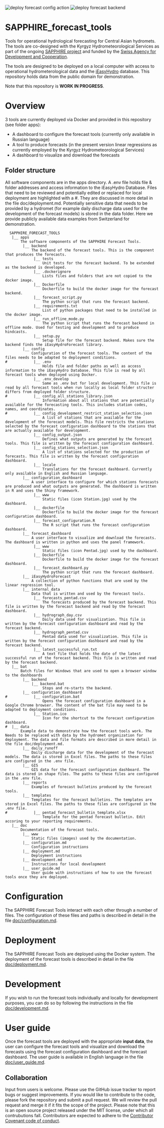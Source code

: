 ![deploy forecast config action](https://github.com/hydrosolutions/SAPPHIRE_Forecast_Tools/actions/workflows/deploy_forecast_configuration.yml/badge.svg) ![deploy forecast backend](https://github.com/hydrosolutions/SAPPHIRE_Forecast_Tools/actions/workflows/deploy_backend.yml/badge.svg)

# SAPPHIRE_forecast_tools
Tools for operational hydrological forecasting for Central Asian hydromets. The tools are co-designed with the Kyrgyz Hydrometeorological Services as part of the ongoing [SAPPHIRE project](https://www.hydrosolutions.ch/projects/sapphire-central-asia) and funded by the [Swiss Agency for Development and Cooperation](https://www.eda.admin.ch/eda/en/home/fdfa/organisation-fdfa/directorates-divisions/sdc.html).

The tools are designed to be deployed on a local computer with access to operational hydrometerological data and the [iEasyHydro](https://ieasyhydro.org) database. This repository holds data from the public domain for demonstration.

Note that this repository is **WORK IN PROGRESS**.

# Overview
3 tools are currently deployed via Docker and provided in this repository (see folder apps):
  - A dashboard to configure the forecast tools (currently only available in Russian language)
  - A tool to produce forecasts (in the present version linear regressions as currently employed by the Kyrgyz Hydrometeorological Services)
  - A dashboard to visualize and download the forecasts

## Folder structure
All software components are in the apps directory. A .env file holds file & folder addresses and access information to the iEasyHydro Database. Files that need to be reviewed and potentially edited or replaced for local deployment are highlighted with a #. They are discussed in more detail in the file doc/deployment.md.
Potentially sensitive data that needs to be provided by a hydromet (for example daily discharge data used for the development of the forecast models) is stored in the data folder. Here we provide publicly available data examples from Switzerland for demonstration.
```
  SAPPHIRE_FORECAST_TOOLS
   |__ apps
       The software components of the SAPPHIRE Forecast Tools.
        |__ backend
            The backend of the forecast tools. This is the component that produces the forecasts.
             |__ tests
                 Unit tests for the forecast backend. To be extended as the backend is developed.
             |__ .dockerignore
                 Lists files and folders that are not copied to the docker image.
             |__ Dockerfile
                 Dockerfile to build the docker image for the forecast backend.
             |__ forecast_script.py
                 The python script that runs the forecast backend.
             |__ requirements.txt
                 List of python packages that need to be installed in the docker image.
             |__ run_offline_mode.py
                 The python script that runs the forecast backend in offline mode. Used for testing and development and to produce hindcasts.
             |__ setup.py
                 Setup file for the forecast backend. Makes sure the backend finds the iEasyHydroForecast library.
        |__ config
            Configuration of the forecast tools. The content of the files needs to be adapted to deployment conditions.
#            |__ .env
                 Holds file and folder paths as well as access information to the iEasyHydro Database. This file is read by all forecast tools when deployed using Docker.
             |__ .env_develop
                 Same as .env but for local development. This file is read by all forecast tools when run locally as local folder structer differs from deployed folder structure.
#            |__ config_all_stations_library.json
                 Information about all stations that are potentially available for the forecasting tools. This includes station codes, names, and coordinates.
#            |__ config_development_restrict_station_selection.json
                 A list of stations that are available for the development of the forecast models. This file restricts the stations selected by the forecast configuration dashboard to the stations that are actually available for development.
             |__ config_output.json
                 Defines what outputs are generated by the forecast tools. This file is written by the forecast configuration dashboard.
             |__ config_stations_selection.json
                 A list of stations selected for the production of forecasts. This file is written by the forecast configuration dashboard.
             |__ locale
                 Translations for the forecast dashboard. Currently only available in English and Russian language.
        |__ configuration_dashboard
            A user interface to configure for which stations forecasts are produced and what outputs are generated. The dashboard is written in R and uses the Shiny framework.
             |__ www
                 Static files (icon Station.jpg) used by the dashboard.
             |__ dockerfile
                 Dockerfile to build the docker image for the forecast configuration dashboard.
             |__ forecast_configuration.R
                 The R script that runs the forecast configuration dashboard.
        |__ forecast_dashboard
            A user interface to visualize and download the forecasts. The dashboard is written in python and uses the panel framework.
             |__ www
                 Static files (icon Pentad.jpg) used by the dashboard.
             |__ Dockerfile
                 Dockerfile to build the docker image for the forecast dashboard.
             |__ forecast_dashboard.py
                 The python script that runs the forecast dashboard.
        |__ iEasyHydroForecast
            A collection of python functions that are used by the linear regression tool.
        |__ internal_data
            Data that is written and used by the forecast tools.
             |__ forecasts_pentad.csv
                 The forecasts produced by the forecast backend. This file is written by the forecast backend and read by the forecast dashboard.
             |__ hydrograph_day.csv
                 Daily data used for visualization. This file is written by the forecast configuration dashboard and read by the forecast backend.
             |__ hydrograph_pentad.csv
                 Pentad data used for visualization. This file is written by the forecast configuration dashboard and read by the forecast backend.
             |__ latest_successful_run.txt
                 A text file that holds the date of the latest successful run of the forecast backend. This file is written and read by the forecast backend.
   |__ bat
       Batch files for Windows that are used to open a browser window to the dashboards
        |__ backend
            |__ backend.bat
                 Stops and re-starts the backend.
        |__ configuration_dashboard
#            |__ configuration.bat
                 Opens the forecast configuration dashboard in a Google Chrome browser. The content of the bat file may need to be adapted to deployment conditions.
             |__ Station.ico
                 Icon for the shortcut to the forecast configuration dashboard.
#  |__ data
       Example data to demonstrate how the forecast tools work. The Needs to be replaced with data by the hydromet organization for deployment. The data and file formats are described in more detail in the file doc/deployment.md.
        |__ daily_runoff
            Daily discharge data for the development of the forecast models. The data is stored in Excel files. The paths to these files are configured in the .env file.
        |__ GIS
            GIS data for the forecast configuration dashboard. The data is stored in shape files. The paths to these files are configured in the .env file.
        |__ reports
            Examples of forecast bulletins produced by the forecast tools.
        |__ templates
            Templates for the forecast bulletins. The templates are stored in Excel files. The paths to these files are configured in the .env file.
#            |__ pentad_forecast_bulletin_template.xlsx
                 Template for the pentad forecast bulletin. Edit accoring to your reporting requirements.
   |__ doc
       Documentation of the forecast tools.
        |__ www
            Static files (images) used by the documentation.
        |__ configuration.md
            Configuration instructions
        |__ deployment.md
            Deployment instructions
        |__ development.md
            Instructions for local development
        |__ user_guide.md
            User guide with instructions of how to use the forecast tools once they are deployed.
```

# Configuration
The SAPPHIRE Forecast Tools interact with each other through a number of files. The configuration of these files and paths is described in detail in the file [doc/configuration.md](doc/configuration.md).

# Deployment
The SAPPHIRE Forecast Tools are deployed using the Docker system. The deployment of the forecast tools is described in detail in the file [doc/deployment.md](doc/deployment.md).

# Development
If you wish to run the forecast tools individually and locally for development purposes, you can do so by following the instructions in the file [doc/development.md](doc/deployment.md).

# User guide
Once the forecast tools are deployed with the appropriate **input data**, the user can configure the forecast tools and visualize and download the forecasts using the forecast configuration dashboard and the forecast dashboard. The user guide is available in English language in the file [doc/user_guide.md](doc/user_guide.md).

## Collaboration
Input from users is welcome. Please use the GitHub issue tracker to report bugs or suggest improvements. If you would like to contribute to the code, please fork the repository and submit a pull request. We will review the pull request and merge it if it fits the scope of the project. Please note that this is an open source project released under the MIT license, under which all contrubutions fall. Contributors are expected to adhere to the [Contributor Covenant code of conduct](https://www.contributor-covenant.org/).
